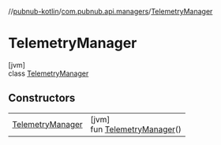 //[pubnub-kotlin](../../../index.md)/[com.pubnub.api.managers](../index.md)/[TelemetryManager](index.md)

# TelemetryManager

[jvm]\
class [TelemetryManager](index.md)

## Constructors

| | |
|---|---|
| [TelemetryManager](-telemetry-manager.md) | [jvm]<br>fun [TelemetryManager](-telemetry-manager.md)() |
